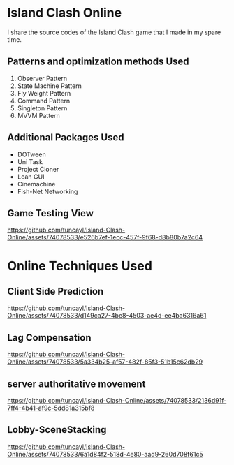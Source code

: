 # Island Clash Online
I share the source codes of the Island Clash game that I made in my spare time.

##  Patterns and optimization methods Used

1. Observer Pattern
2. State Machine Pattern
3. Fly Weight Pattern
4. Command Pattern
5. Singleton Pattern
6. MVVM Pattern

## Additional Packages Used

* DOTween
* Uni Task
* Project Cloner
* Lean GUI
* Cinemachine
* Fish-Net Networking 


## Game Testing View



https://github.com/tuncayl/Island-Clash-Online/assets/74078533/e526b7ef-1ecc-457f-9f68-d8b80b7a2c64


# Online Techniques Used 

## Client Side Prediction 

https://github.com/tuncayl/Island-Clash-Online/assets/74078533/d149ca27-4be8-4503-ae4d-ee4ba6316a61
## Lag Compensation 

https://github.com/tuncayl/Island-Clash-Online/assets/74078533/5a334b25-af57-482f-85f3-51b15c62db29

## server authoritative movement

https://github.com/tuncayl/Island-Clash-Online/assets/74078533/2136d91f-7ff4-4b41-af9c-5dd81a315bf8

## Lobby-SceneStacking

https://github.com/tuncayl/Island-Clash-Online/assets/74078533/6a1d84f2-518d-4e80-aad9-260d708f61c5



